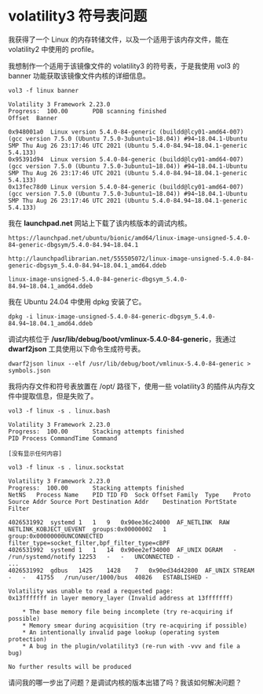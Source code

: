 # volatility3 符号表问题

我获得了一个 Linux 的内存转储文件，以及一个适用于该内存文件，能在 volatility2 中使用的 profile。

我想制作一个适用于该镜像文件的 volatility3 的符号表，于是我使用 vol3 的 banner 功能获取该镜像文件内核的详细信息。

```
vol3 -f linux banner 

Volatility 3 Framework 2.23.0
Progress:  100.00		PDB scanning finished                      
Offset	Banner

0x948001a0	Linux version 5.4.0-84-generic (buildd@lcy01-amd64-007) (gcc version 7.5.0 (Ubuntu 7.5.0-3ubuntu1~18.04)) #94~18.04.1-Ubuntu SMP Thu Aug 26 23:17:46 UTC 2021 (Ubuntu 5.4.0-84.94~18.04.1-generic 5.4.133)
0x95391d94	Linux version 5.4.0-84-generic (buildd@lcy01-amd64-007) (gcc version 7.5.0 (Ubuntu 7.5.0-3ubuntu1~18.04)) #94~18.04.1-Ubuntu SMP Thu Aug 26 23:17:46 UTC 2021 (Ubuntu 5.4.0-84.94~18.04.1-generic 5.4.133)
0x13fec78d0	Linux version 5.4.0-84-generic (buildd@lcy01-amd64-007) (gcc version 7.5.0 (Ubuntu 7.5.0-3ubuntu1~18.04)) #94~18.04.1-Ubuntu SMP Thu Aug 26 23:17:46 UTC 2021 (Ubuntu 5.4.0-84.94~18.04.1-generic 5.4.133)
```



我在 **launchpad.net** 网站上下载了该内核版本的调试内核。

```
https://launchpad.net/ubuntu/bionic/amd64/linux-image-unsigned-5.4.0-84-generic-dbgsym/5.4.0-84.94~18.04.1
```

```
http://launchpadlibrarian.net/555505072/linux-image-unsigned-5.4.0-84-generic-dbgsym_5.4.0-84.94~18.04.1_amd64.ddeb
```

```
linux-image-unsigned-5.4.0-84-generic-dbgsym_5.4.0-84.94~18.04.1_amd64.ddeb
```



我在 Ubuntu 24.04 中使用 dpkg 安装了它。

```
dpkg -i linux-image-unsigned-5.4.0-84-generic-dbgsym_5.4.0-84.94~18.04.1_amd64.ddeb
```



调试内核位于 **/usr/lib/debug/boot/vmlinux-5.4.0-84-generic**，我通过 **dwarf2json** 工具使用以下命令生成符号表。

```
dwarf2json linux --elf /usr/lib/debug/boot/vmlinux-5.4.0-84-generic > symbols.json
```



我将内存文件和符号表放置在 /opt/ 路径下，使用一些 volatility3 的插件从内存文件中提取信息，但是失败了。

```
vol3 -f linux -s . linux.bash

Volatility 3 Framework 2.23.0
Progress:  100.00		Stacking attempts finished           
PID	Process	CommandTime	Command

[没有显示任何内容]
```

```
vol3 -f linux -s . linux.sockstat

Volatility 3 Framework 2.23.0
Progress:  100.00		Stacking attempts finished           
NetNS	Process Name	PID	TID	FD	Sock Offset	Family	Type	Proto	Source Addr	Source Port	Destination Addr	Destination PortState	Filter

4026531992	systemd	1	1	9	0x90ee36c24000	AF_NETLINK	RAW	NETLINK_KOBJECT_UEVENT	groups:0x00000002	1	group:0x00000000UNCONNECTED	filter_type=socket_filter,bpf_filter_type=cBPF
4026531992	systemd	1	1	14	0x90ee2ef34000	AF_UNIX	DGRAM	-	/run/systemd/notify	12253	-	-	UNCONNECTED	-
...
4026531992	gdbus	1425	1428	7	0x90ed34d42800	AF_UNIX	STREAM	-	-	41755	/run/user/1000/bus	40826	ESTABLISHED	-

Volatility was unable to read a requested page:
0x13fffffff in layer memory_layer (Invalid address at 13fffffff)

	* The base memory file being incomplete (try re-acquiring if possible)
	* Memory smear during acquisition (try re-acquiring if possible)
	* An intentionally invalid page lookup (operating system protection)
	* A bug in the plugin/volatility3 (re-run with -vvv and file a bug)

No further results will be produced
```



请问我的哪一步出了问题？是调试内核的版本出错了吗？我该如何解决问题？